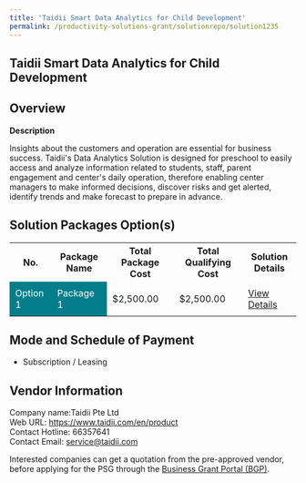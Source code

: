 ```yaml
---
title: 'Taidii Smart Data Analytics for Child Development'
permalink: /productivity-solutions-grant/solutionrepo/solution1235
---
```


## Taidii Smart Data Analytics for Child Development

## Overview

**Description**

Insights about the customers and operation are essential for business success. Taidii's Data Analytics Solution is designed for preschool to easily access and analyze information related to students, staff, parent engagement and center's daily operation, therefore enabling center managers to make informed decisions, discover risks and get alerted, identify trends and make forecast to prepare in advance.

## Solution Packages Option(s)

<table>
<tr>
<th><b>No.</b></th>
<th><b>Package Name</b></th>
<th><b>Total Package Cost</b></th>
<th><b>Total Qualifying Cost</b></th>
<th><b>Solution Details</b></th>
</tr>
<tr>
<td style='padding: 10px; background-color: #037E8A; color: #FFFFFF;'>Option 1</td>
<td style='padding: 10px; background-color: #037E8A; color: #FFFFFF;'>Package 1</td>
<td style='padding: 10px;'>$2,500.00</td>
<td style='padding: 10px;'>$2,500.00</td>
<td style='padding: 10px;'><a href='/images/psg/Taidii_TaidiiSmartDataAnalyticsforChildDevelopment_DesensitisedPart1.pdf' target='_blank'>View Details</a></td>
</tr>
</table>

## Mode and Schedule of Payment

 - Subscription / Leasing

## Vendor Information

 Company name:Taidii Pte Ltd<br>Web URL: https://www.taidii.com/en/product <br>Contact Hotline: 66357641 <br>Contact Email: service@taidii.com 

Interested companies can get a quotation from the pre-approved vendor, before applying for the PSG through the <a href='https://www.businessgrants.gov.sg/' target='_blank' rel='noopener'>Business Grant Portal (BGP)</a>.

<script src="/jquery/resize-tables.js"></script>
